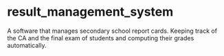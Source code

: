 # result_management_system
A software that manages secondary school report cards. Keeping track of the CA and the final exam of students and computing their grades automatically.
